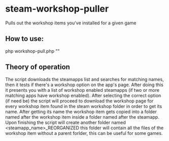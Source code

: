 # steam-workshop-puller
Pulls out the workshop items you've installed for a given game

## How to use:
php workshop-pull.php "<your workshop enabled game name goes here here>"

## Theory of operation
The script downloads the steamapps list and searches for matching names, then it tests if there's a workshop option on the app's page.
After doing this it presents you with a list of workshop enabled steamapps (if two or more matching apps have workshop enabled).
After selecting the correct option (if need be) the script will proceed to download the workshop page for every workshop item found in the steam workshop folder in order to get its name.
After getting its name the workshop item gets copied into a folder named after the workshop item inside a folder named after the steamapp.
Upon finishing the script will create another folder named <steamapp_name>_REORGANIZED this folder will contain all the files of the workshop item without a parent forlder, this can be useful for some games.
